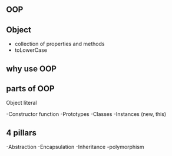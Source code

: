 ## OOP

## Object
- collection of properties and methods
- toLowerCase

## why use OOP

## parts of OOP
Object literal


-Constructor function
-Prototypes
-Classes
-Instances (new, this)

## 4 pillars
-Abstraction
-Encapsulation
-Inheritance
-polymorphism


